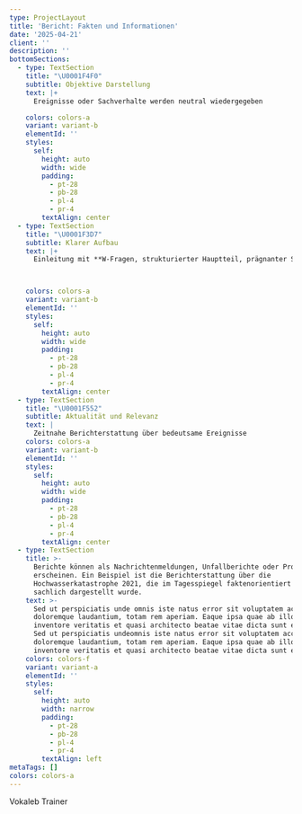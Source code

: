 ```yaml
---
type: ProjectLayout
title: 'Bericht: Fakten und Informationen'
date: '2025-04-21'
client: ''
description: ''
bottomSections:
  - type: TextSection
    title: "\U0001F4F0"
    subtitle: Objektive Darstellung
    text: |+
      Ereignisse oder Sachverhalte werden neutral wiedergegeben

    colors: colors-a
    variant: variant-b
    elementId: ''
    styles:
      self:
        height: auto
        width: wide
        padding:
          - pt-28
          - pb-28
          - pl-4
          - pr-4
        textAlign: center
  - type: TextSection
    title: "\U0001F3D7️"
    subtitle: Klarer Aufbau
    text: |+
      Einleitung mit **W-Fragen, strukturierter Hauptteil, prägnanter Schluss**



    colors: colors-a
    variant: variant-b
    elementId: ''
    styles:
      self:
        height: auto
        width: wide
        padding:
          - pt-28
          - pb-28
          - pl-4
          - pr-4
        textAlign: center
  - type: TextSection
    title: "\U0001F552"
    subtitle: Aktualität und Relevanz
    text: |
      Zeitnahe Berichterstattung über bedeutsame Ereignisse
    colors: colors-a
    variant: variant-b
    elementId: ''
    styles:
      self:
        height: auto
        width: wide
        padding:
          - pt-28
          - pb-28
          - pl-4
          - pr-4
        textAlign: center
  - type: TextSection
    title: >-
      Berichte können als Nachrichtenmeldungen, Unfallberichte oder Protokolle
      erscheinen. Ein Beispiel ist die Berichterstattung über die
      Hochwasserkatastrophe 2021, die im Tagesspiegel faktenorientiert und
      sachlich dargestellt wurde.
    text: >-
      Sed ut perspiciatis unde omnis iste natus error sit voluptatem accusantium
      doloremque laudantium, totam rem aperiam. Eaque ipsa quae ab illo
      inventore veritatis et quasi architecto beatae vitae dicta sunt explicabo.
      Sed ut perspiciatis undeomnis iste natus error sit voluptatem accusantium
      doloremque laudantium, totam rem aperiam. Eaque ipsa quae ab illo
      inventore veritatis et quasi architecto beatae vitae dicta sunt explicabo.
    colors: colors-f
    variant: variant-a
    elementId: ''
    styles:
      self:
        height: auto
        width: narrow
        padding:
          - pt-28
          - pb-28
          - pl-4
          - pr-4
        textAlign: left
metaTags: []
colors: colors-a
---
```

Vokaleb Trainer


